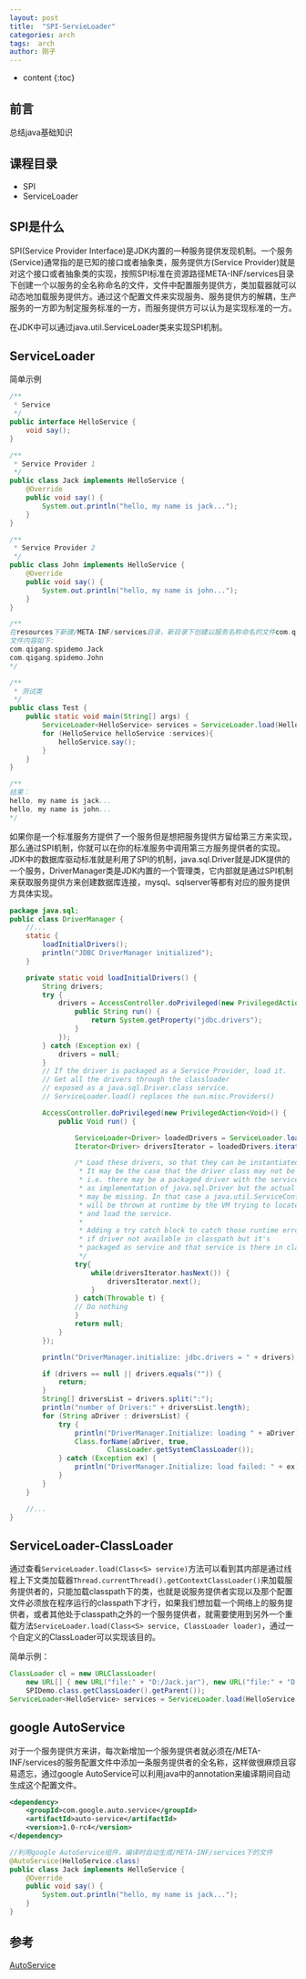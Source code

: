 ```yaml
---
layout: post
title:  "SPI-ServieLoader"
categories: arch
tags:  arch
author: 刚子
---
```


* content
{:toc}


## 前言

总结java基础知识

##  课程目录

* SPI
* ServiceLoader









## SPI是什么

SPI(Service Provider Interface)是JDK内置的一种服务提供发现机制。一个服务(Service)通常指的是已知的接口或者抽象类，服务提供方(Service Provider)就是对这个接口或者抽象类的实现，按照SPI标准在资源路径META-INF/services目录下创建一个以服务的全名称命名的文件，文件中配置服务提供方，类加载器就可以动态地加载服务提供方。通过这个配置文件来实现服务、服务提供方的解耦，生产服务的一方即为制定服务标准的一方，而服务提供方可以认为是实现标准的一方。

在JDK中可以通过java.util.ServiceLoader类来实现SPI机制。

## ServiceLoader

简单示例

```java
/**
 * Service
 */
public interface HelloService {
    void say();
}

/**
 * Service Provider 1
 */
public class Jack implements HelloService {
    @Override
    public void say() {
        System.out.println("hello, my name is jack...");
    }
}

/**
 * Service Provider 2
 */
public class John implements HelloService {
    @Override
    public void say() {
        System.out.println("hello, my name is john...");
    }
}

/**
在resources下新建/META-INF/services目录，新目录下创建以服务名称命名的文件com.qigang.spidemo.HelloService
文件内容如下:
com.qigang.spidemo.Jack
com.qigang.spidemo.John
*/

/**
 * 测试类
 */
public class Test {
    public static void main(String[] args) {
        ServiceLoader<HelloService> services = ServiceLoader.load(HelloService.class);
        for (HelloService helloService :services){
            helloService.say();
        }
    }
}

/**
结果：
hello, my name is jack...
hello, my name is john...
*/
```

如果你是一个标准服务方提供了一个服务但是想把服务提供方留给第三方来实现，那么通过SPI机制，你就可以在你的标准服务中调用第三方服务提供者的实现。JDK中的数据库驱动标准就是利用了SPI的机制，java.sql.Driver就是JDK提供的一个服务，DriverManager类是JDK内置的一个管理类，它内部就是通过SPI机制来获取服务提供方来创建数据库连接，mysql、sqlserver等都有对应的服务提供方具体实现。

```java
package java.sql;
public class DriverManager {
    //...
    static {
        loadInitialDrivers();
        println("JDBC DriverManager initialized");
    }

    private static void loadInitialDrivers() {
        String drivers;
        try {
            drivers = AccessController.doPrivileged(new PrivilegedAction<String>() {
                public String run() {
                    return System.getProperty("jdbc.drivers");
                }
            });
        } catch (Exception ex) {
            drivers = null;
        }
        // If the driver is packaged as a Service Provider, load it.
        // Get all the drivers through the classloader
        // exposed as a java.sql.Driver.class service.
        // ServiceLoader.load() replaces the sun.misc.Providers()

        AccessController.doPrivileged(new PrivilegedAction<Void>() {
            public Void run() {

                ServiceLoader<Driver> loadedDrivers = ServiceLoader.load(Driver.class);
                Iterator<Driver> driversIterator = loadedDrivers.iterator();

                /* Load these drivers, so that they can be instantiated.
                 * It may be the case that the driver class may not be there
                 * i.e. there may be a packaged driver with the service class
                 * as implementation of java.sql.Driver but the actual class
                 * may be missing. In that case a java.util.ServiceConfigurationError
                 * will be thrown at runtime by the VM trying to locate
                 * and load the service.
                 *
                 * Adding a try catch block to catch those runtime errors
                 * if driver not available in classpath but it's
                 * packaged as service and that service is there in classpath.
                 */
                try{
                    while(driversIterator.hasNext()) {
                        driversIterator.next();
                    }
                } catch(Throwable t) {
                // Do nothing
                }
                return null;
            }
        });

        println("DriverManager.initialize: jdbc.drivers = " + drivers);

        if (drivers == null || drivers.equals("")) {
            return;
        }
        String[] driversList = drivers.split(":");
        println("number of Drivers:" + driversList.length);
        for (String aDriver : driversList) {
            try {
                println("DriverManager.Initialize: loading " + aDriver);
                Class.forName(aDriver, true,
                        ClassLoader.getSystemClassLoader());
            } catch (Exception ex) {
                println("DriverManager.Initialize: load failed: " + ex);
            }
        }
    }

    //...
}
```

## ServiceLoader-ClassLoader

通过查看`ServiceLoader.load(Class<S> service)`方法可以看到其内部是通过线程上下文类加载器`Thread.currentThread().getContextClassLoader()`来加载服务提供者的，只能加载classpath下的类，也就是说服务提供者实现以及那个配置文件必须放在程序运行的classpath下才行，如果我们想加载一个网络上的服务提供者，或者其他处于classpath之外的一个服务提供者，就需要使用到另外一个重载方法`ServiceLoader.load(Class<S> service, ClassLoader loader)`，通过一个自定义的ClassLoader可以实现该目的。

简单示例：

```java
ClassLoader cl = new URLClassLoader(
    new URL[] { new URL("file:" + "D:/Jack.jar"), new URL("file:" + "D:/John.jar") },
    SPIDemo.class.getClassLoader().getParent());
ServiceLoader<HelloService> services = ServiceLoader.load(HelloService.class, cl);
```

## google AutoService

对于一个服务提供方来讲，每次新增加一个服务提供者就必须在/META-INF/services的服务配置文件中添加一条服务提供者的全名称，这样做很麻烦且容易遗忘，通过google AutoService可以利用java中的annotation来编译期间自动生成这个配置文件。

```xml
<dependency>
    <groupId>com.google.auto.service</groupId>
    <artifactId>auto-service</artifactId>
    <version>1.0-rc4</version>
</dependency>
```

```java
//利用google AutoService组件，编译时自动生成/META-INF/services下的文件
@AutoService(HelloService.class)
public class Jack implements HelloService {
    @Override
    public void say() {
        System.out.println("hello, my name is jack...");
    }
}
```

## 参考

[AutoService](https://github.com/google/auto/tree/master/service)

